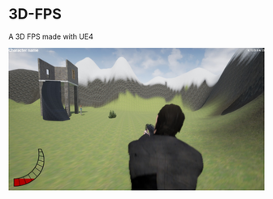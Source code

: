 # 3D-FPS
A 3D FPS made with UE4

![FPS preview](https://github.com/MartinRemi/3D-FPS/blob/master/Images/FPS.jpg?raw=true)
